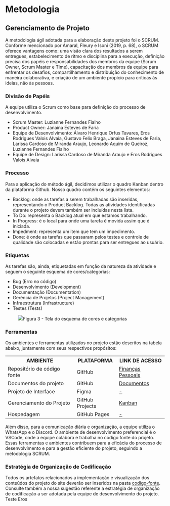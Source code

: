 
# Metodologia

## Gerenciamento de Projeto

A metodologia ágil adotada para a elaboração deste projeto foi o SCRUM. Conforme mencionado por Amaral, Fleury e Isoni (2019, p. 68), o SCRUM oferece vantagens como: uma visão clara dos resultados a serem entregues, estabelecimento de ritmo e disciplina para a execução, definição precisa dos papéis e responsabilidades dos membros da equipe (Scrum Owner, Scrum Master e Time), capacitação dos membros da equipe para enfrentar os desafios, compartilhamento e distribuição do conhecimento de maneira colaborativa, e criação de um ambiente propício para críticas às ideias, não às pessoas.

### Divisão de Papéis

A equipe utiliza o Scrum como base para definição do processo de desenvolvimento.
- Scrum Master: Luzianne Fernandes Fialho
- Product Owner: Janaina Esteves de Faria
- Equipe de Desenvolvimento: Álvaro Henrique Orfus Tavares, Eros Rodrigues Valois Alvaia, Gustavo Felix Braga, Janaina Esteves de Faria, Larissa Cardoso de Miranda Araujo, Leonardo Aquim de Queiroz, Luzianne Fernandes Fialho
- Equipe de Design: Larissa Cardoso de Miranda Araujo e Eros Rodrigues Valois Alvaia

### Processo
Para a aplicação do método ágil, decidimos utilizar o quadro Kanban dentro da plataforma Github. Nosso quadro contém os seguintes elementos:

- Backlog: onde as tarefas a serem trabalhadas são inseridas, representando o Product Backlog. Todas as atividades identificadas durante o projeto devem também ser incluídas nesta lista.
- To Do: representa o Backlog atual em que estamos trabalhando.
- In Progress: é o local para onde uma tarefa é movida assim que é iniciada.
- Impedment: representa um item que tem um impedimento.
- Done: é onde as tarefas que passaram pelos testes e controle de qualidade são colocadas e estão prontas para ser entregues ao usuário.

### Etiquetas
<p>As tarefas são, ainda, etiquetadas em função da natureza da atividade e seguem o seguinte esquema de cores/categorias:</p>

<ul>
  <li>Bug (Erro no código)</li>
  <li>Desenvolvimento (Development)</li>
  <li>Documentação (Documentation)</li>
  <li>Gerência de Projetos (Project Management)</li>
  <li>Infraestrutura (Infrastructure)</li>
  <li>Testes (Tests)</li>
</ul>

<figure> 
  <img src="https://user-images.githubusercontent.com/100447878/164068979-9eed46e1-9b44-461e-ab88-c2388e6767a1.png"
    <figcaption>Figura 3 - Tela do esquema de cores e categorias</figcaption>
</figure> 
  
### Ferramentas

Os ambientes e ferramentas utilizados no projeto estão descritos na tabela abaixo, juntamente com seus respectivos propósitos:

<table>
  <tr>
    <th>AMBIENTE</th>
    <th>PLATAFORMA</th>
    <th>LINK DE ACESSO</th>
  </tr>
  <tr>
    <td>Repositório de código fonte</td>
    <td>GitHub</td>
    <td><a href="https://github.com/ICEI-PUC-Minas-PMV-ADS/pmv-ads-2023-2-e1-proj-web-t7-financas-pessoais" target="_blank">Finanças Pessoais</a></td>
  </tr>
  <tr>
    <td>Documentos do projeto</td>
    <td>GitHub</td>
    <td><a href="https://github.com/ICEI-PUC-Minas-PMV-ADS/pmv-ads-2023-2-e1-proj-web-t7-financas-pessoais/tree/main/documentos" target="_blank">Documentos</a></td>
  </tr>
  <tr>
    <td>Projeto de Interface</td>
    <td>Figma</td>
    <td><a href="http://...." target="_blank"> - </a></td>
  </tr>
  <tr>
    <td>Gerenciamento do Projeto</td>
    <td>GitHub Projects</td>
    <td><a href="https://github.com/orgs/ICEI-PUC-Minas-PMV-ADS/projects/657/views/1"> Kanban </a></td>
  </tr>
  <tr>
    <td>Hospedagem</td>
    <td>GitHub Pages</td>
    <td><a href="http://...." target="_blank"> - </a></td>
  </tr>
</table>

Além disso, para a comunicação diária e organização, a equipe utiliza o WhatsApp e o Discord. O ambiente de desenvolvimento preferencial é o VSCode, onde a equipe colabora e trabalha no código fonte do projeto. Essas ferramentas e ambientes contribuem para a eficácia do processo de desenvolvimento e para a gestão eficiente do projeto, seguindo a metodologia SCRUM.

### Estratégia de Organização de Codificação 

Todos os artefatos relacionados a implementação e visualização dos conteúdos do projeto do site deverão ser inseridos na pasta [codigo-fonte](http://https://github.com/ICEI-PUC-Minas-PMV-ADS/WebApplicationProject-Template-v2/tree/main/codigo-fonte). Consulte também a nossa sugestão referente a estratégia de organização de codificação a ser adotada pela equipe de desenvolvimento do projeto.
Teste Eros

